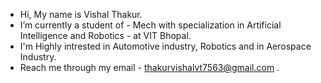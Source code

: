 -    Hi, My name is Vishal Thakur.
-    I’m currently a student of - Mech with specialization in Artificial Intelligence and Robotics - at VIT Bhopal.
-    I'm Highly intrested in Automotive industry, Robotics and in Aerospace Industry.
-    Reach me through my email - thakurvishalvt7563@gmail.com .

<!---
Vishal-0-thakur/Vishal-0-thakur is a ✨ special ✨ repository because its `README.md` (this file) appears on your GitHub profile.
You can click the Preview link to take a look at your changes.
--->
